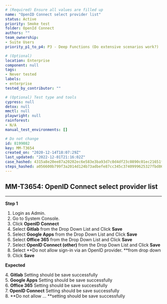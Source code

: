 ```yaml
---
# (Required) Ensure all values are filled up
name: "OpenID Connect select provider list"
status: Active
priority: Smoke test
folder: OpenId Connect
authors: ""
team_ownership: 
- Suite Users
priority_p1_to_p4: P3 - Deep Functions (Do extensive scenarios work?)

# (Optional)
location: Enterprise
component: null
tags: 
- Never tested
labels: 
- enterprise
tested_by_contributor: ""

# (Optional) Test type and tools
cypress: null
detox: null
mmctl: null
playwright: null
rainforest: 
- N/A
manual_test_environments: []

# Do not change
id: 8199082
key: MM-T3654
created_on: "2020-12-14T18:07:29Z"
last_updated: "2022-12-01T21:16:02Z"
case_hashed: 4315a8e20ee87a20202ec6e583e3ba93d7c0d4df23c0890c01ec21651f0866777e77980edd6bc0198c2a7774d81e0dfc
steps_hashed: a056600b799f3a2014d124b73adbefe87cc345c3740999625327fbd8659e1d3159fb02c667de8051bf725a1cc6458701
---
```


<!-- (Auto-generated) Based on frontmatter's "key" and "name" -->

## MM-T3654: OpenID Connect select provider list

---

**Step 1**

1. Login as Admin.
2. Go to System Console.
3. Click **OpenID Connect**
4. Select **Gitlab** from the Drop Down List and Click **Save**
5. Select **Google Apps** from the Drop Down List and Click **Save**
6. Select **Office 365** from the Drop Down List and Click **Save**
7. Select **OpenID Connect (other)** from the Drop Down List and Click **Save**
8. Select \*\*Do not allow sign-in via an OpenID provider. \*\*from drop down
9. Click **Save**

**Expected**

4\. **Gitlab** Setting should be save successfully\
5\. **Google Apps** Setting should be save successfully\
6\. **Office 365** Setting should be save successfully\
7\. **OpenID Connect** Setting should be save successfully\
8\. \*\*Do not allow ... \*\*setting should be save successfully
